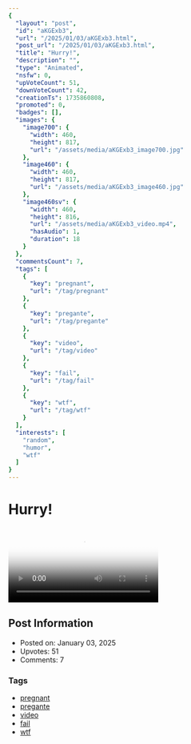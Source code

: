 ```yaml
---
{
  "layout": "post",
  "id": "aKGExb3",
  "url": "/2025/01/03/aKGExb3.html",
  "post_url": "/2025/01/03/aKGExb3.html",
  "title": "Hurry!",
  "description": "",
  "type": "Animated",
  "nsfw": 0,
  "upVoteCount": 51,
  "downVoteCount": 42,
  "creationTs": 1735860808,
  "promoted": 0,
  "badges": [],
  "images": {
    "image700": {
      "width": 460,
      "height": 817,
      "url": "/assets/media/aKGExb3_image700.jpg"
    },
    "image460": {
      "width": 460,
      "height": 817,
      "url": "/assets/media/aKGExb3_image460.jpg"
    },
    "image460sv": {
      "width": 460,
      "height": 816,
      "url": "/assets/media/aKGExb3_video.mp4",
      "hasAudio": 1,
      "duration": 18
    }
  },
  "commentsCount": 7,
  "tags": [
    {
      "key": "pregnant",
      "url": "/tag/pregnant"
    },
    {
      "key": "pregante",
      "url": "/tag/pregante"
    },
    {
      "key": "video",
      "url": "/tag/video"
    },
    {
      "key": "fail",
      "url": "/tag/fail"
    },
    {
      "key": "wtf",
      "url": "/tag/wtf"
    }
  ],
  "interests": [
    "random",
    "humor",
    "wtf"
  ]
}
---
```


# Hurry!

<video controls playsinline loop poster="/assets/media/aKGExb3_image460.jpg">
  <source src="/assets/media/aKGExb3_video.mp4" type="video/mp4">
  Your browser does not support the video tag.
</video>

## Post Information

- Posted on: January 03, 2025
- Upvotes: 51
- Comments: 7

### Tags

- [pregnant](/tag/pregnant)
- [pregante](/tag/pregante)
- [video](/tag/video)
- [fail](/tag/fail)
- [wtf](/tag/wtf)
